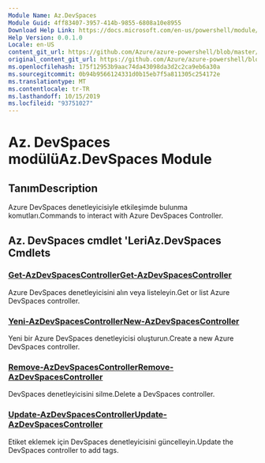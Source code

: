 ```yaml
---
Module Name: Az.DevSpaces
Module Guid: 4ff83407-3957-414b-9855-6808a10e8955
Download Help Link: https://docs.microsoft.com/en-us/powershell/module/az.devspaces
Help Version: 0.0.1.0
Locale: en-US
content_git_url: https://github.com/Azure/azure-powershell/blob/master/src/DevSpaces/DevSpaces/help/Az.DevSpaces.md
original_content_git_url: https://github.com/Azure/azure-powershell/blob/master/src/DevSpaces/DevSpaces/help/Az.DevSpaces.md
ms.openlocfilehash: 175f12953b9aac74da43098da3d2c2ca9eb6a30a
ms.sourcegitcommit: 0b94b9566124331d0b15eb7f5a811305c254172e
ms.translationtype: MT
ms.contentlocale: tr-TR
ms.lasthandoff: 10/15/2019
ms.locfileid: "93751027"
---
```

# <span data-ttu-id="50e60-101">Az. DevSpaces modülü</span><span class="sxs-lookup"><span data-stu-id="50e60-101">Az.DevSpaces Module</span></span>
## <span data-ttu-id="50e60-102">Tanım</span><span class="sxs-lookup"><span data-stu-id="50e60-102">Description</span></span>
<span data-ttu-id="50e60-103">Azure DevSpaces denetleyicisiyle etkileşimde bulunma komutları.</span><span class="sxs-lookup"><span data-stu-id="50e60-103">Commands to interact with Azure DevSpaces Controller.</span></span>

## <span data-ttu-id="50e60-104">Az. DevSpaces cmdlet 'Leri</span><span class="sxs-lookup"><span data-stu-id="50e60-104">Az.DevSpaces Cmdlets</span></span>
### [<span data-ttu-id="50e60-105">Get-AzDevSpacesController</span><span class="sxs-lookup"><span data-stu-id="50e60-105">Get-AzDevSpacesController</span></span>](Get-AzDevSpacesController.md)
<span data-ttu-id="50e60-106">Azure DevSpaces denetleyicisini alın veya listeleyin.</span><span class="sxs-lookup"><span data-stu-id="50e60-106">Get or list Azure DevSpaces controller.</span></span>

### [<span data-ttu-id="50e60-107">Yeni-AzDevSpacesController</span><span class="sxs-lookup"><span data-stu-id="50e60-107">New-AzDevSpacesController</span></span>](New-AzDevSpacesController.md)
<span data-ttu-id="50e60-108">Yeni bir Azure DevSpaces denetleyicisi oluşturun.</span><span class="sxs-lookup"><span data-stu-id="50e60-108">Create a new Azure DevSpaces controller.</span></span>

### [<span data-ttu-id="50e60-109">Remove-AzDevSpacesController</span><span class="sxs-lookup"><span data-stu-id="50e60-109">Remove-AzDevSpacesController</span></span>](Remove-AzDevSpacesController.md)
<span data-ttu-id="50e60-110">DevSpaces denetleyicisini silme.</span><span class="sxs-lookup"><span data-stu-id="50e60-110">Delete a DevSpaces controller.</span></span>

### [<span data-ttu-id="50e60-111">Update-AzDevSpacesController</span><span class="sxs-lookup"><span data-stu-id="50e60-111">Update-AzDevSpacesController</span></span>](Update-AzDevSpacesController.md)
<span data-ttu-id="50e60-112">Etiket eklemek için DevSpaces denetleyicisini güncelleyin.</span><span class="sxs-lookup"><span data-stu-id="50e60-112">Update the DevSpaces controller to add tags.</span></span> 

